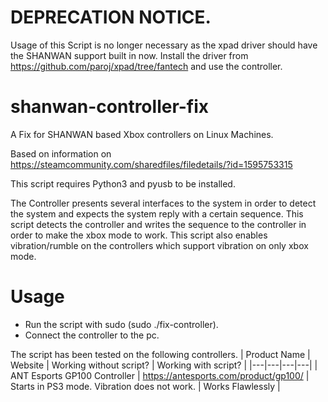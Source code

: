 # DEPRECATION NOTICE.
Usage of this Script is no longer necessary as the xpad driver should have the SHANWAN support built in now. Install the driver from https://github.com/paroj/xpad/tree/fantech and use the controller.

# shanwan-controller-fix

A Fix for SHANWAN based Xbox controllers on Linux Machines.

Based on information on https://steamcommunity.com/sharedfiles/filedetails/?id=1595753315

This script requires Python3 and pyusb to be installed.

The Controller presents several interfaces to the system in order to detect the system and expects the system reply with a certain sequence. This script detects the controller and writes the sequence to the controller in order to make the xbox mode to work. This script also enables vibration/rumble on the controllers which support vibration on only xbox mode.

# Usage
- Run the script with sudo (sudo ./fix-controller).
- Connect the controller to the pc.

The script has been tested on the following controllers.
| Product Name | Website | Working without script? | Working with script? |
|---|---|---|---|
| ANT Esports GP100 Controller | https://antesports.com/product/gp100/ | Starts in PS3 mode. Vibration does not work. | Works Flawlessly |
